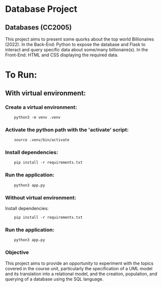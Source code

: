 # Database Project
## Databases (CC2005)

This project aims to present some quorks about the top world Billionaires (2022).
In the Back-End: Python to expose the database and Flask to interact and query specific data about some/many billionaire(s).
In the Front-End: HTML and CSS displaying the required data.


# To Run:
## With virtual environment:
### Create a virtual environment:
``` shell
    python3 -m venv .venv
```
### Activate the python path with the 'activate' script:
```shell
    source .venv/bin/activate
```
### Install dependencies:
```shell
    pip install -r requirements.txt
```
### Run the application:
```shell
    python3 app.py
```
### Without virtual environment:
Install dependencies:
```shell
    pip install -r requirements.txt
```
### Run the application:
```shell
    python3 app.py
```
### Objective
This project aims to provide an opportunity to experiment with the topics covered in the course unit, particularly the specification of a UML model and its translation into a relational model, and the creation, population, and querying of a database using the SQL language.
